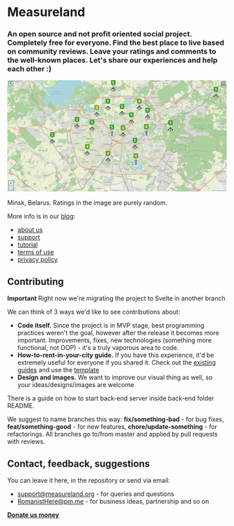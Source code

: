 # Measureland

### An open source and not profit oriented social project. Completely free for everyone. Find the best place to live based on community reviews. Leave your ratings and comments to the well-known places. Let's share our experiences and help each other :)

![Measureland example](images/example1.jpg)

Minsk, Belarus. Ratings in the image are purely random.

More info is in our [blog](https://measureland.org/blog):
- [about us](https://measureland.org/blog/about-us)
- [support](https://measureland.org/blog/support)
- [tutorial](https://measureland.org/blog/tutorial)
- [terms of use](https://measureland.org/blog/terms-of-use)
- [privacy policy](https://measureland.org/blog/privacy-policy)

## Contributing

**Important** Right now we're migrating the project to Svelte in another branch

We can think of 3 ways we'd like to see contributions about:
- **Code itself.** Since the project is in MVP stage, best programming practices weren't the goal, however after the release it becomes more important. Improvements, fixes, new technologies (something more functional, not OOP) - it's a truly vaporous area to code.
- **How-to-rent-in-your-city guide.** If you have this experience, it'd be extremely useful for everyone if you shared it. Check out the [existing guides](https://measureland.org/blog) and use the [template](blog/minsk-belarus)
- **Design and images.** We want to improve our visual thing as well, so your ideas/designs/images are welcome

There is a guide on how to start back-end server inside back-end folder README.

We suggest to name branches this way: **fix/something-bad** - for bug fixes, **feat/something-good** - for new features, **chore/update-something** - for refactorings. All branches go to/from master and applied by pull requests with reviews.

## Contact, feedback, suggestions

You can leave it here, in the repository or send via email:
- support@measureland.org - for queries and questions
- RomanistHere@pm.me - for business ideas, partnership and so on

**[Donate us money](https://www.donationalerts.com/r/romanisthere)**
